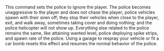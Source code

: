 This command sets the police to ignore the player. The police becomes unaggressive to the player and does not chase the player; police vehicles spawn with their siren off; they stop their vehicles when close to the player, exit, and walk away, sometimes taking cover and doing nothing; and the police helicopter will not show up. Everything else related to the police remains the same, like attaining wanted level, police deploying spike strips, and spawn rate of the police. Using a garage to respray your vehicle or fit a car bomb resets this effect and resumes the normal behavior of the police.
